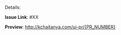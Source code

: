 [//]: # 'Details/Change if any'

Details:

[//]: # 'Issue Link if any'

**Issue Link**: #XX

**Preview**: http://kchaitanya.com/ui-pr/{PR_NUMBER}
